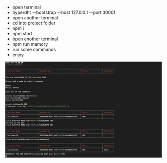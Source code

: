 - open terminal
- hyperdht --bootstrap --host 127.0.0.1 --port 30001
- open another terminal
- cd into project folder
- npm i
- npm start
- open another terminal
- npm run memory
- run some commands
- enjoy

![screenshot](screenshot.png)
